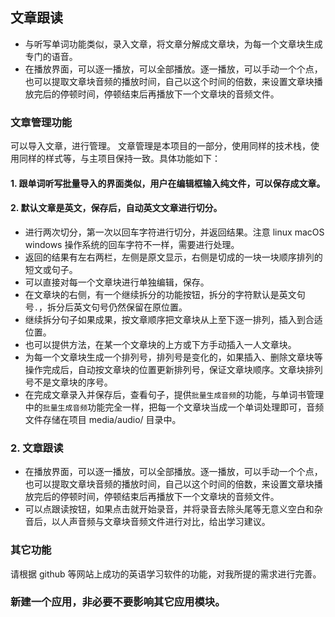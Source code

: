 ## 文章跟读
- 与听写单词功能类似，录入文章，将文章分解成文章块，为每一个文章块生成专门的语音。
- 在播放界面，可以逐一播放，可以全部播放。逐一播放，可以手动一个个点，也可以提取文章块音频的播放时间，自己以这个时间的倍数，来设置文章块播放完后的停顿时间，停顿结束后再播放下一个文章块的音频文件。

### 文章管理功能
可以导入文章，进行管理。
文章管理是本项目的一部分，使用同样的技术栈，使用同样的样式等，与主项目保持一致。具体功能如下：

#### 1. 跟单词听写批量导入的界面类似，用户在编辑框输入纯文件，可以保存成文章。

#### 2. 默认文章是英文，保存后，自动英文文章进行切分。
  - 进行两次切分，第一次以回车字符进行切分，并返回结果。注意 linux macOS windows 操作系统的回车字符不一样，需要进行处理。
  - 返回的结果有左右两栏，左侧是原文显示，右侧是切成的一块一块顺序排列的短文或句子。
  - 可以直接对每一个文章块进行单独编辑，保存。
  - 在文章块的右侧，有一个继续拆分的功能按钮，拆分的字符默认是英文句号`.`，拆分后英文句号仍然保留在原位置。
  - 继续拆分句子如果成果，按文章顺序把文章块从上至下逐一排列，插入到合适位置。
  - 也可以提供方法，在某一个文章块的上方或下方手动插入一人文章块。
  - 为每一个文章块生成一个排列号，排列号是变化的，如果插入、删除文章块等操作完成后，自动按文章块的位置更新排列号，保证文章块顺序。文章块排列号不是文章块的序号。
  - 在完成文章录入并保存后，查看句子，提供`批量生成音频`的功能，与单词书管理中的`批量生成音频`功能完全一样，把每一个文章块当成一个单词处理即可，音频文件存储在项目 media/audio/ 目录中。

### 2. 文章跟读
- 在播放界面，可以逐一播放，可以全部播放。逐一播放，可以手动一个个点，也可以提取文章块音频的播放时间，自己以这个时间的倍数，来设置文章块播放完后的停顿时间，停顿结束后再播放下一个文章块的音频文件。
- 可以点跟读按钮，如果点击就开始录音，并将录音去除头尾等无意义空白和杂音后，以人声音频与文章块音频文件进行对比，给出学习建议。

### 其它功能
请根据 github 等网站上成功的英语学习软件的功能，对我所提的需求进行完善。

### 新建一个应用，非必要不要影响其它应用模块。


